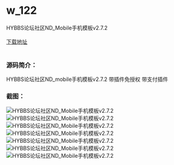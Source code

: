 # w_122
HYBBS论坛社区ND_Mobile手机模板v2.7.2
<br/></br>
[下载地址](https://www.uuid2.com/122.html "下载地址")
<br/></br>
<h3>源码简介：</h3>
<p>HYBBS论坛社区ND_mobile手机模板v2.7.2 带插件免授权 带支付插件<p>
<h3>截图：</h3>
<img src="https://www.uuid2.com/wp-content/uploads/img/202105/6618c66601.jpg" alt="HYBBS论坛社区ND_Mobile手机模板v2.7.2"><img src="https://www.uuid2.com/wp-content/uploads/img/202105/c894e9f155.jpg" alt="HYBBS论坛社区ND_Mobile手机模板v2.7.2"><img src="https://www.uuid2.com/wp-content/uploads/img/202105/c894e9f251.jpg" alt="HYBBS论坛社区ND_Mobile手机模板v2.7.2"><img src="https://www.uuid2.com/wp-content/uploads/img/202105/358dd29399.jpg" alt="HYBBS论坛社区ND_Mobile手机模板v2.7.2"><img src="https://www.uuid2.com/wp-content/uploads/img/202105/10fde45661.jpg" alt="HYBBS论坛社区ND_Mobile手机模板v2.7.2"><img src="https://www.uuid2.com/wp-content/uploads/img/202105/10fde45758.jpg" alt="HYBBS论坛社区ND_Mobile手机模板v2.7.2"><img src="https://www.uuid2.com/wp-content/uploads/img/202105/36c5d80889.jpg" alt="HYBBS论坛社区ND_Mobile手机模板v2.7.2">
